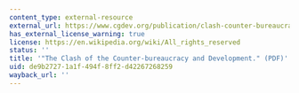 ```yaml
---
content_type: external-resource
external_url: https://www.cgdev.org/publication/clash-counter-bureaucracy-and-development
has_external_license_warning: true
license: https://en.wikipedia.org/wiki/All_rights_reserved
status: ''
title: '"The Clash of the Counter-bureaucracy and Development." (PDF)'
uid: de9b2727-1a1f-494f-8ff2-d42267268259
wayback_url: ''
---
```

